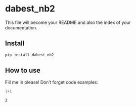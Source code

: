 dabest_nb2
================

<!-- WARNING: THIS FILE WAS AUTOGENERATED! DO NOT EDIT! -->

This file will become your README and also the index of your
documentation.

## Install

``` sh
pip install dabest_nb2
```

## How to use

Fill me in please! Don’t forget code examples:

``` python
1+1
```

    2
